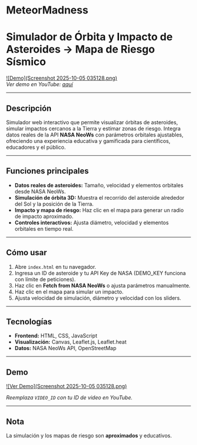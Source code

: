 # MeteorMadness

# Simulador de Órbita y Impacto de Asteroides → Mapa de Riesgo Sísmico

[![Demo](Screenshot 2025-10-05 035128.png)](https://youtu.be/v-WAHTA3EP4)  
*Ver demo en YouTube: [aquí]([https://www.youtube.com/watch?v=VIDEO_ID](https://youtu.be/v-WAHTA3EP4))*

---

## Descripción

Simulador web interactivo que permite visualizar órbitas de asteroides, simular impactos cercanos a la Tierra y estimar zonas de riesgo. Integra datos reales de la API **NASA NeoWs** con parámetros orbitales ajustables, ofreciendo una experiencia educativa y gamificada para científicos, educadores y el público.

---

## Funciones principales

- **Datos reales de asteroides:** Tamaño, velocidad y elementos orbitales desde NASA NeoWs.  
- **Simulación de órbita 3D:** Muestra el recorrido del asteroide alrededor del Sol y la posición de la Tierra.  
- **Impacto y mapa de riesgo:** Haz clic en el mapa para generar un radio de impacto aproximado.  
- **Controles interactivos:** Ajusta diámetro, velocidad y elementos orbitales en tiempo real.  

---

## Cómo usar

1. Abre `index.html` en tu navegador.  
2. Ingresa un ID de asteroide y tu API Key de NASA (DEMO_KEY funciona con límite de peticiones).  
3. Haz clic en **Fetch from NASA NeoWs** o ajusta parámetros manualmente.  
4. Haz clic en el mapa para simular un impacto.  
5. Ajusta velocidad de simulación, diámetro y velocidad con los sliders.

---

## Tecnologías

- **Frontend:** HTML, CSS, JavaScript  
- **Visualización:** Canvas, Leaflet.js, Leaflet.heat  
- **Datos:** NASA NeoWs API, OpenStreetMap

---

## Demo

[![Ver Demo](Screenshot 2025-10-05 035128.png)]([https://www.youtube.com/watch?v=VIDEO_ID](https://youtu.be/v-WAHTA3EP4))  

*Reemplaza `VIDEO_ID` con tu ID de video en YouTube.*

---

## Nota

La simulación y los mapas de riesgo son **aproximados** y educativos.
